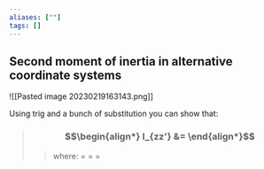 ```yaml
---
aliases: [""]
tags: []
---
```


## Second moment of inertia in alternative coordinate systems

![[Pasted image 20230219163143.png]]

Using trig and a bunch of substitution you can show that:

> ### $$\begin{align*} I_{zz'}  &=   \end{align*}$$
>> where:
>> $=$ 
>> $=$
>> $=$